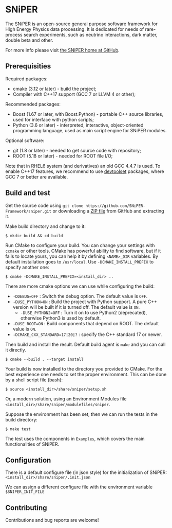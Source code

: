 # SNiPER

The SNiPER is an open-source general purpose software framework for High Energy Physics data processing. It is dedicated for needs of rare-process search experiments, such as neutrino interactions, dark matter, double beta and other.

For more info please visit [the SNiPER home at GitHub](https://github.com/SNiPER-Framework).

## Prerequisities

Required packages:
* cmake (3.12 or later) - build the project;
* Compiler with C++17 support (GCC 7 or LLVM 4 or other);

Recommended packages:
* Boost (1.67 or later, with Boost.Python) - portable C++ source libraries, used for interface with python scripts;
* Python (3.6 or later) - interpreted, interactive, object-oriented programming language, used as main script engine for SNiPER modules.

Optional software:
* git (1.8 or later) - needed to get source code with repository;
* ROOT (5.18 or later) - needed for ROOT file I/O;

Note that in RHEL6 system (and derivatives) an old GCC 4.4.7 is used. To enable C++17 features, we recommend to use [devtoolset](http://linux.web.cern.ch/scl/) packages, where GCC 7 or better are available.

## Build and test

Get the source code using `git clone https://github.com/SNiPER-Framework/sniper.git` or downloading a [ZIP file](https://github.com/SNiPER-Framework/sniper/archive/master.zip) from GitHub and extracting it.

Make build directory and change to it:

```
$ mkdir build && cd build
```

Run CMake to configure your build. You can change your settings with `ccmake` or other tools. CMake has powerful ability to find software, but if it fails to locate yours, you can help it by defining `<NAME>_DIR` variables. By default installation goes to `/usr/local`. Use `-DCMAKE_INSTALL_PREFIX` to specify another one:

```
$ cmake -DCMAKE_INSTALL_PREFIX=<install_dir> ..
```

There are more cmake options we can use while configuring the build:
* `-DDEBUG=OFF` : Switch the debug option. The default value is `OFF`.
* `-DUSE_PYTHON=ON` : Build the project with Python support. A pure C++ version will be built if it is turned off. The default value is `ON`.
    * `-DUSE_PYTHON2=OFF` : Turn it on to use Python2 (deprecated), otherwise Python3 is used by default.
* `-DUSE_ROOT=ON` : Build components that depend on ROOT. The default value is `ON`.
* `-DCMAKE_CXX_STANDARD=17|20|?` : specify the C++ standard 17 or newer.

Then build and install the result. Default build agent is `make` and you can call it directly.

```
$ cmake --build . --target install
```

Your build is now installed to the directory you provided to CMake. For the best experience one needs to set the proper environment. This can be done by a shell script file (bash):
 
 ```
 $ source <install_dir>/share/sniper/setup.sh
 ```
 
 Or, a modern solution, using an Environment Modules file `<install_dir>/share/sniper/modulefiles/sniper`.

Suppose the environment has been set, then we can run the tests in the build directory:

```
$ make test
```

The test uses the components in `Examples`, which covers the main functionalities of SNiPER.

## Configuration

There is a default configure file (in json style) for the initialization of SNiPER: `<install_dir>/share/sniper/.init.json`

We can assign a different configure file with the environment variable `$SNIPER_INIT_FILE`

## Contributing

Contributions and bug reports are welcome!
